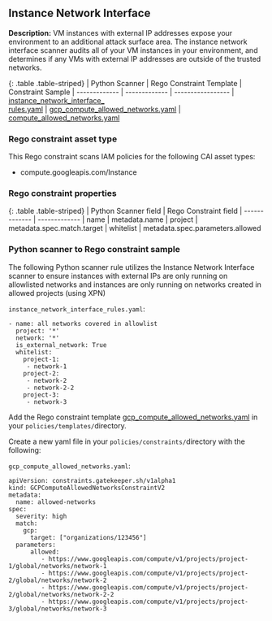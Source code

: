 ## Instance Network Interface

**Description:** VM instances with external IP addresses expose your 
environment to an additional attack surface area. The instance network 
interface scanner audits all of your VM instances in your environment, 
and determines if any VMs with external IP addresses are outside of the 
trusted networks.

{: .table .table-striped}
| Python Scanner | Rego Constraint Template | Constraint Sample
| ------------- | ------------- | -----------------
| [instance_network_interface_<br>rules.yaml](https://github.com/forseti-security/terraform-google-forseti/blob/master/modules/rules/templates/rules/instance_network_interface_rules.yaml) | [gcp_compute_allowed_networks.yaml](https://github.com/forseti-security/policy-library/blob/master/policies/templates/gcp_compute_allowed_networks.yaml) | [compute_allowed_networks.yaml](https://github.com/forseti-security/policy-library/blob/master/samples/compute_allowed_networks.yaml)

### Rego constraint asset type

This Rego constraint scans IAM policies for the following CAI asset types:

- compute.googleapis.com/Instance

### Rego constraint properties

{: .table .table-striped}
| Python Scanner field | Rego Constraint field
| ------------- | -------------
| name | metadata.name
| project | metadata.spec.match.target
| whitelist | metadata.spec.parameters.allowed

### Python scanner to Rego constraint sample

The following Python scanner rule utilizes the Instance Network Interface 
scanner to ensure instances with external IPs are only running on allowlisted 
networks and instances are only running on networks created in allowed projects 
(using XPN)

`instance_network_interface_rules.yaml`:
```
- name: all networks covered in allowlist
  project: '*'
  network: '*'
  is_external_network: True
  whitelist:
    project-1:
     - network-1
    project-2:
     - network-2
     - network-2-2
    project-3:
     - network-3

```

Add the Rego constraint template 
[gcp_compute_allowed_networks.yaml](https://github.com/forseti-security/policy-library/blob/master/policies/templates/gcp_compute_allowed_networks.yaml) 
in your `policies/templates/`directory.

Create a new yaml file in your `policies/constraints/`directory with the following:

`gcp_compute_allowed_networks.yaml`:
```
apiVersion: constraints.gatekeeper.sh/v1alpha1
kind: GCPComputeAllowedNetworksConstraintV2
metadata:
  name: allowed-networks
spec:
  severity: high
  match:
    gcp:
      target: ["organizations/123456"]
  parameters:
      allowed:
         - https://www.googleapis.com/compute/v1/projects/project-1/global/networks/network-1
         - https://www.googleapis.com/compute/v1/projects/project-2/global/networks/network-2
         - https://www.googleapis.com/compute/v1/projects/project-2/global/networks/network-2-2
         - https://www.googleapis.com/compute/v1/projects/project-3/global/networks/network-3
```
